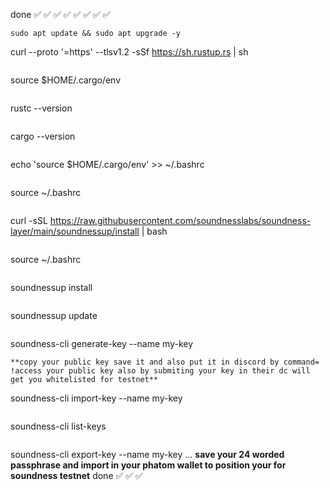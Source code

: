 done  ✅ ✅ ✅ ✅ ✅ ✅ ✅ ✅ 
```
sudo apt update && sudo apt upgrade -y
```
curl --proto '=https' --tlsv1.2 -sSf https://sh.rustup.rs | sh
```
```
source $HOME/.cargo/env
```
```
rustc --version
```
```
cargo --version
```
```
echo 'source $HOME/.cargo/env' >> ~/.bashrc
```
```
source ~/.bashrc
```
```
curl -sSL https://raw.githubusercontent.com/soundnesslabs/soundness-layer/main/soundnessup/install | bash
```
```
source ~/.bashrc
```
```
soundnessup install
```
```
soundnessup update
```
```
soundness-cli generate-key --name my-key
```
**copy your public key save it and also put it in discord by command= !access your public key also by submiting your key in their dc will get you whitelisted for testnet**
```
soundness-cli import-key --name my-key
```
```
soundness-cli list-keys
```
```
soundness-cli export-key --name my-key
...
**save your 24 worded passphrase and import in your phatom wallet to position your for soundness testnet**
done  ✅ ✅ ✅ 

